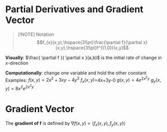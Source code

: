 # Partial Derivatives and Gradient Vector
> [!NOTE] Notation
> $$f_{x}(x,y),\hspace{35pt}\frac{\partial f}{\partial x}(x,y),\hspace{35pt}f^{(1,0)}(x,y)$$

**Visually**: $\frac{ \partial f }{ \partial x }(a,b)$ is the initial rate of change in $x$-direction

**Computationally**: change one variable and hold the other constant
	Examples:
		$f(x,y)=2x^2+3xy-4y^3$
			$f_{x}(x,y)$=4x+3y-0
		$g(x,y)=4e^{2x^2y}$
			$g_{y}(x,y)=8x^2e^{2x^2y}$

# Gradient Vector
The **gradient of f** is defined by $\nabla f(x,y)=\left< f_{x}(x,y), f_{y}(x,y) \right>$